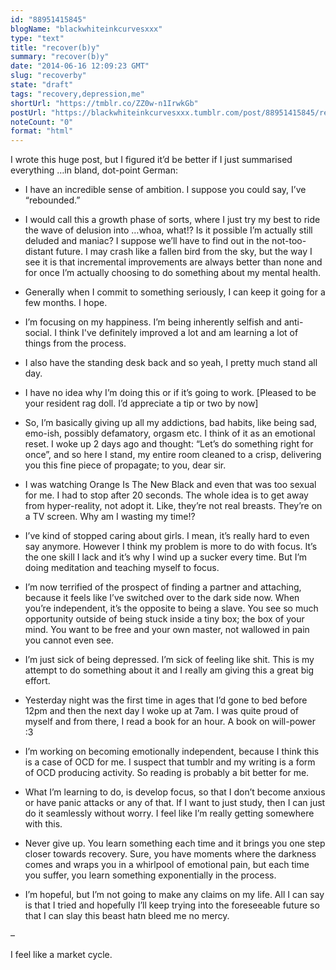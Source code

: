```yaml
---
id: "88951415845"
blogName: "blackwhiteinkcurvesxxx"
type: "text"
title: "recover(b)y"
summary: "recover(b)y"
date: "2014-06-16 12:09:23 GMT"
slug: "recoverby"
state: "draft"
tags: "recovery,depression,me"
shortUrl: "https://tmblr.co/ZZ0w-n1IrwkGb"
postUrl: "https://blackwhiteinkcurvesxxx.tumblr.com/post/88951415845/recoverby"
noteCount: "0"
format: "html"
---
```


I wrote this huge post, but I figured it’d be better if I just summarised everything …in bland, dot-point German: 

- I have an incredible sense of ambition. I suppose you could say, I’ve “rebounded.”

- I would call this a growth phase of sorts, where I just try my best to ride the wave of delusion into …whoa, what!? Is it possible I’m actually still deluded and maniac? I suppose we’ll have to find out in the not-too-distant future. I may crash like a fallen bird from the sky, but the way I see it is that incremental improvements are always better than none and for once I’m actually choosing to do something about my mental health.

- Generally when I commit to something seriously, I can keep it going for a few months. I hope. 

- I’m focusing on my happiness. I’m being inherently selfish and anti-social. I think I've definitely improved a lot and am learning a lot of things from the process.

- I also have the standing desk back and so yeah, I pretty much stand all day. 

- I have no idea why I’m doing this or if it’s going to work. [Pleased to be your resident rag doll. I’d appreciate a tip or two by now] 

- So, I’m basically giving up all my addictions, bad habits, like being sad, emo-ish, possibly defamatory, orgasm etc. I think of it as an emotional reset. I woke up 2 days ago and thought: “Let’s do something right for once”, and so here I stand, my entire room cleaned to a crisp, delivering you this fine piece of propagate; to you, dear sir. 

- I was watching Orange Is The New Black and even that was too sexual for me. I had to stop after 20 seconds. The whole idea is to get away from hyper-reality, not adopt it. Like, they’re not real breasts. They’re on a TV screen. Why am I wasting my time!?

- I’ve kind of stopped caring about girls. I mean, it’s really hard to even say anymore. However I think my problem is more to do with focus. It’s the one skill I lack and it’s why I wind up a sucker every time. But I’m doing meditation and teaching myself to focus. 

- I’m now terrified of the prospect of finding a partner and attaching, because it feels like I’ve switched over to the dark side now. When you’re independent, it’s the opposite to being a slave. You see so much opportunity outside of being stuck inside a tiny box; the box of your mind. You want to be free and your own master, not wallowed in pain you cannot even see. 

- I’m just sick of being depressed. I’m sick of feeling like shit. This is my attempt to do something about it and I really am giving this a great big effort. 

- Yesterday night was the first time in ages that I’d gone to bed before 12pm and then the next day I woke up at 7am. I was quite proud of myself and from there, I read a book for an hour. A book on will-power :3 

- I’m working on becoming emotionally independent, because I think this is a case of OCD for me. I suspect that tumblr and my writing is a form of OCD producing activity. So reading is probably a bit better for me. 

- What I’m learning to do, is develop focus, so that I don’t become anxious or have panic attacks or any of that. If I want to just study, then I can just do it seamlessly without worry. I feel like I’m really getting somewhere with this.

- Never give up. You learn something each time and it brings you one step closer towards recovery. Sure, you have moments where the darkness comes and wraps you in a whirlpool of emotional pain, but each time you suffer, you learn something exponentially in the process. 

- I’m hopeful, but I’m not going to make any claims on my life. All I can say is that I tried and hopefully I’ll keep trying into the foreseeable future so that I can slay this beast hatn bleed me no mercy. 

–

I feel like a market cycle.